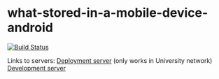 what-stored-in-a-mobile-device-android
======================================

[![Build Status](http://img.shields.io/travis/TeamWhat/what-stored-in-a-mobile-device-android.svg?style=flat)](https://travis-ci.org/TeamWhat/what-stored-in-a-mobile-device-android)

Links to servers:
[Deployment server](http://pdp.cs.helsinki.fi/) (only works in University network)
[Development server](http://pickingdigitalpockets.herokuapp.com/)

